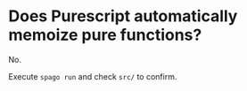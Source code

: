 # Does Purescript automatically memoize pure functions?

No.

Execute `spago run` and check `src/` to confirm.
